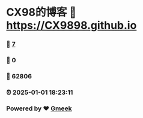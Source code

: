 # CX98的博客 :link: https://CX9898.github.io 
### :page_facing_up: [7](https://CX9898.github.io/tag.html) 
### :speech_balloon: 0 
### :hibiscus: 62806 
### :alarm_clock: 2025-01-01 18:23:11 
### Powered by :heart: [Gmeek](https://github.com/Meekdai/Gmeek)
